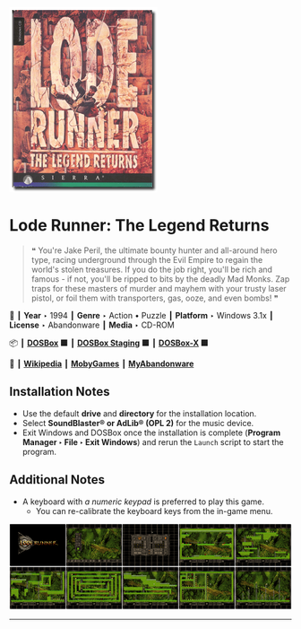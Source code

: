 ![](Thumbnail.png "application-thumbnail")

# Lode Runner: The Legend Returns

> ❝ You're Jake Peril, the ultimate bounty hunter and all-around hero type, racing underground through the Evil Empire to regain the world's stolen treasures. If you do the job right, you'll be rich and famous - if not, you'll be ripped to bits by the deadly Mad Monks. Zap traps for these masters of murder and mayhem with your trusty laser pistol, or foil them with transporters, gas, ooze, and even bombs! ❞
>

📌 ┃ **Year** ‣ 1994 ┃ **Genre** ‣ Action • Puzzle ┃ **Platform** ‣ Windows 3.1x ┃ **License** ‣ Abandonware ┃ **Media** ‣ CD-ROM 

📦 ┃ **[DOSBox](https://www.dosbox.com/) 🟩** ┃ **[DOSBox Staging](https://dosbox-staging.github.io/) 🟩** ┃ **[DOSBox-X](https://dosbox-x.com/) 🟩** 

📎 ┃ **[Wikipedia](https://en.wikipedia.org/wiki/Lode_Runner:_The_Legend_Returns)** ┃ **[MobyGames](https://www.mobygames.com/game/1131/lode-runner-the-legend-returns/)** ┃ **[MyAbandonware](https://www.myabandonware.com/game/lode-runner-the-legend-returns-2wy)** 

## Installation Notes
- Use the default **drive** and **directory** for the installation location.
- Select **SoundBlaster® or AdLib® (OPL 2)** for the music device.
- Exit Windows and DOSBox once the installation is complete (**Program Manager ‣ File ‣ Exit Windows**) and rerun the `Launch` script to start the program.

## Additional Notes
- A keyboard with *a numeric keypad* is preferred to play this game.
  - You can re-calibrate the keyboard keys from the in-game menu.

![](Montage.png "Lode Runner: The Legend Returns")

---

